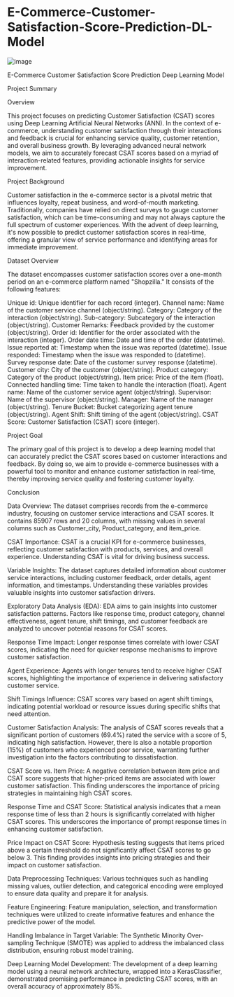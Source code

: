 # E-Commerce-Customer-Satisfaction-Score-Prediction-DL-Model

  ![image](https://github.com/VargheseTito/E-Commerce-Customer-Satisfaction-Score-Prediction-DL-Model/assets/110298267/e71b7160-24b3-4c2c-a59b-12b7bceed09b)


E-Commerce Customer Satisfaction Score Prediction Deep Learning Model


Project Summary

Overview

This project focuses on predicting Customer Satisfaction (CSAT) scores using Deep Learning Artificial Neural Networks (ANN). In the context of e-commerce, understanding customer satisfaction through their interactions and feedback is crucial for enhancing service quality, customer retention, and overall business growth. By leveraging advanced neural network models, we aim to accurately forecast CSAT scores based on a myriad of interaction-related features, providing actionable insights for service improvement.

Project Background

Customer satisfaction in the e-commerce sector is a pivotal metric that influences loyalty, repeat business, and word-of-mouth marketing. Traditionally, companies have relied on direct surveys to gauge customer satisfaction, which can be time-consuming and may not always capture the full spectrum of customer experiences. With the advent of deep learning, it's now possible to predict customer satisfaction scores in real-time, offering a granular view of service performance and identifying areas for immediate improvement.

Dataset Overview

The dataset encompasses customer satisfaction scores over a one-month period on an e-commerce platform named "Shopzilla." It consists of the following features:

Unique id: Unique identifier for each record (integer).
Channel name: Name of the customer service channel (object/string).
Category: Category of the interaction (object/string).
Sub-category: Subcategory of the interaction (object/string).
Customer Remarks: Feedback provided by the customer (object/string).
Order id: Identifier for the order associated with the interaction (integer).
Order date time: Date and time of the order (datetime).
Issue reported at: Timestamp when the issue was reported (datetime).
Issue responded: Timestamp when the issue was responded to (datetime).
Survey response date: Date of the customer survey response (datetime).
Customer city: City of the customer (object/string).
Product category: Category of the product (object/string).
Item price: Price of the item (float).
Connected handling time: Time taken to handle the interaction (float).
Agent name: Name of the customer service agent (object/string).
Supervisor: Name of the supervisor (object/string).
Manager: Name of the manager (object/string).
Tenure Bucket: Bucket categorizing agent tenure (object/string).
Agent Shift: Shift timing of the agent (object/string).
CSAT Score: Customer Satisfaction (CSAT) score (integer).

Project Goal

The primary goal of this project is to develop a deep learning model that can accurately predict the CSAT scores based on customer interactions and feedback. By doing so, we aim to provide e-commerce businesses with a powerful tool to monitor and enhance customer satisfaction in real-time, thereby improving service quality and fostering customer loyalty.

Conclusion

Data Overview: The dataset comprises records from the e-commerce industry, focusing on customer service interactions and CSAT scores. It contains 85907 rows and 20 columns, with missing values in several columns such as Customer_city, Product_category, and item_price.

CSAT Importance: CSAT is a crucial KPI for e-commerce businesses, reflecting customer satisfaction with products, services, and overall experience. Understanding CSAT is vital for driving business success.

Variable Insights: The dataset captures detailed information about customer service interactions, including customer feedback, order details, agent information, and timestamps. Understanding these variables provides valuable insights into customer satisfaction drivers.

Exploratory Data Analysis (EDA): EDA aims to gain insights into customer satisfaction patterns. Factors like response time, product category, channel effectiveness, agent tenure, shift timings, and customer feedback are analyzed to uncover potential reasons for CSAT scores.

Response Time Impact: Longer response times correlate with lower CSAT scores, indicating the need for quicker response mechanisms to improve customer satisfaction.

Agent Experience: Agents with longer tenures tend to receive higher CSAT scores, highlighting the importance of experience in delivering satisfactory customer service.

Shift Timings Influence: CSAT scores vary based on agent shift timings, indicating potential workload or resource issues during specific shifts that need attention.

Customer Satisfaction Analysis: The analysis of CSAT scores reveals that a significant portion of customers (69.4%) rated the service with a score of 5, indicating high satisfaction. However, there is also a notable proportion (15%) of customers who experienced poor service, warranting further investigation into the factors contributing to dissatisfaction.

CSAT Score vs. Item Price: A negative correlation between item price and CSAT score suggests that higher-priced items are associated with lower customer satisfaction. This finding underscores the importance of pricing strategies in maintaining high CSAT scores.

Response Time and CSAT Score: Statistical analysis indicates that a mean response time of less than 2 hours is significantly correlated with higher CSAT scores. This underscores the importance of prompt response times in enhancing customer satisfaction.

Price Impact on CSAT Score: Hypothesis testing suggests that items priced above a certain threshold do not significantly affect CSAT scores to go below 3. This finding provides insights into pricing strategies and their impact on customer satisfaction.

Data Preprocessing Techniques: Various techniques such as handling missing values, outlier detection, and categorical encoding were employed to ensure data quality and prepare it for analysis.

Feature Engineering: Feature manipulation, selection, and transformation techniques were utilized to create informative features and enhance the predictive power of the model.

Handling Imbalance in Target Variable: The Synthetic Minority Over-sampling Technique (SMOTE) was applied to address the imbalanced class distribution, ensuring robust model training.

Deep Learning Model Development: The development of a deep learning model using a neural network architecture, wrapped into a KerasClassifier, demonstrated promising performance in predicting CSAT scores, with an overall accuracy of approximately 85%.


